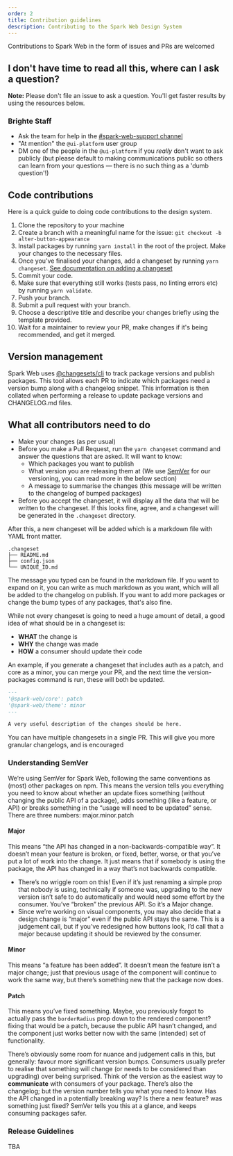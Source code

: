 ```yaml
---
order: 2
title: Contribution guidelines
description: Contributing to the Spark Web Design System
---
```


Contributions to Spark Web in the form of issues and PRs are welcomed

## I don't have time to read all this, where can I ask a question?

**Note:** Please don't file an issue to ask a question. You'll get faster
results by using the resources below.

### Brighte Staff

- Ask the team for help in the
  [#spark-web-support channel](https://brighte-au.slack.com/archives/C03C4J5AUHY)
- "At mention" the `@ui-platform` user group
- DM one of the people in the `@ui-platform` if you _really_ don't want to ask
  publicly (but please default to making communications public so others can
  learn from your questions — there is no such thing as a 'dumb question'!)

## Code contributions

Here is a quick guide to doing code contributions to the design system.

1. Clone the repository to your machine
2. Create a branch with a meaningful name for the issue:
   `git checkout -b alter-button-appearance`
3. Install packages by running `yarn install` in the root of the project. Make
   your changes to the necessary files.
4. Once you’ve finalised your changes, add a changeset by running
   `yarn changeset`.
   [See documentation on adding a changeset](https://github.com/changesets/changesets/blob/main/docs/adding-a-changeset.md)
5. Commit your code.
6. Make sure that everything still works (tests pass, no linting errors etc) by
   running `yarn validate`.
7. Push your branch.
8. Submit a pull request with your branch.
9. Choose a descriptive title and describe your changes briefly using the
   template provided.
10. Wait for a maintainer to review your PR, make changes if it's being
    recommended, and get it merged.

## Version management

Spark Web uses [@changesets/cli](https://github.com/changesets/changesets) to
track package versions and publish packages. This tool allows each PR to
indicate which packages need a version bump along with a changelog snippet. This
information is then collated when performing a release to update package
versions and CHANGELOG.md files.

## What all contributors need to do

- Make your changes (as per usual)
- Before you make a Pull Request, run the `yarn changeset` command and answer
  the questions that are asked. It will want to know:
  - Which packages you want to publish
  - What version you are releasing them at (We use [SemVer](https://semver.org/)
    for our versioning, you can read more in the below section)
  - A message to summarise the changes (this message will be written to the
    changelog of bumped packages)
- Before you accept the changeset, it will display all the data that will be
  written to the changeset. If this looks fine, agree, and a changeset will be
  generated in the `.changeset` directory.

After this, a new changeset will be added which is a markdown file with YAML
front matter.

```text
.changeset
├── README.md
├── config.json
└── UNIQUE_ID.md
```

The message you typed can be found in the markdown file. If you want to expand
on it, you can write as much markdown as you want, which will all be added to
the changelog on publish. If you want to add more packages or change the bump
types of any packages, that's also fine.

While not every changeset is going to need a huge amount of detail, a good idea
of what should be in a changeset is:

- **WHAT** the change is
- **WHY** the change was made
- **HOW** a consumer should update their code

An example, if you generate a changeset that includes auth as a patch, and core
as a minor, you can merge your PR, and the next time the version-packages
command is run, these will both be updated.

```md
---
'@spark-web/core': patch
'@spark-web/theme': minor
---

A very useful description of the changes should be here.
```

You can have multiple changesets in a single PR. This will give you more
granular changelogs, and is encouraged

### Understanding SemVer

We’re using SemVer for Spark Web, following the same conventions as (most) other
packages on npm. This means the version tells you everything you need to know
about whether an update fixes something (without changing the public API of a
package), adds something (like a feature, or API) or breaks something in the
“usage will need to be updated” sense. There are three numbers:
major.minor.patch

#### Major

This means “the API has changed in a non-backwards-compatible way”. It doesn’t
mean your feature is broken, or fixed, better, worse, or that you’ve put a lot
of work into the change. It just means that if somebody is using the package,
the API has changed in a way that’s not backwards compatible.

- There’s no wriggle room on this! Even if it’s just renaming a simple prop that
  nobody is using, technically if someone was, upgrading to the new version
  isn’t safe to do automatically and would need some effort by the consumer.
  You’ve “broken” the previous API. So it’s a Major change.
- Since we’re working on visual components, you may also decide that a design
  change is “major” even if the public API stays the same. This is a judgement
  call, but if you’ve redesigned how buttons look, I’d call that a major because
  updating it should be reviewed by the consumer.

#### Minor

This means “a feature has been added”. It doesn’t mean the feature isn’t a major
change; just that previous usage of the component will continue to work the same
way, but there’s something new that the package now does.

#### Patch

This means you’ve fixed something. Maybe, you previously forgot to actually pass
the `borderRadius` prop down to the rendered component? fixing that would be a
patch, because the public API hasn’t changed, and the component just works
better now with the same (intended) set of functionality.

There’s obviously some room for nuance and judgement calls in this, but
generally: favour more significant version bumps. Consumers usually prefer to
realise that something will change (or needs to be considered than upgrading)
over being surprised. Think of the version as the easiest way to **communicate**
with consumers of your package. There’s also the changelog; but the version
number tells you what you need to know. Has the API changed in a potentially
breaking way? Is there a new feature? was something just fixed? SemVer tells you
this at a glance, and keeps consuming packages safer.

### Release Guidelines

TBA
